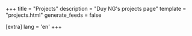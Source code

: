 +++
title = "Projects"
description = "Duy NG's projects page"
template = "projects.html"
generate_feeds = false

[extra]
lang = 'en'
+++
